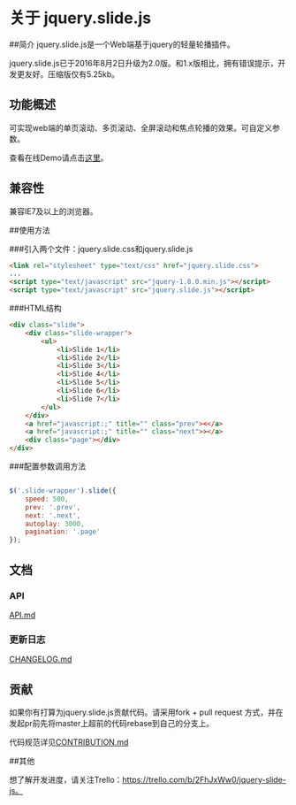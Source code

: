 # 关于 jquery.slide.js



##简介
jquery.slide.js是一个Web端基于jquery的轻量轮播插件。

jquery.slide.js已于2016年8月2日升级为2.0版。和1.x版相比，拥有错误提示，开发更友好。压缩版仅有5.25kb。



## 功能概述

可实现web端的单页滚动、多页滚动、全屏滚动和焦点轮播的效果。可自定义参数。

查看在线Demo请点击[这里](https://linzb93.github.io/jquery.slide.js/)。



## 兼容性

兼容IE7及以上的浏览器。



##使用方法

###引入两个文件：jquery.slide.css和jquery.slide.js
```html
<link rel="stylesheet" type="text/css" href="jquery.slide.css">
...
<script type="text/javascript" src="jquery-1.8.0.min.js"></script>
<script type="text/javascript" src="jquery.slide.js"></script>
```

###HTML结构
```html
<div class="slide">
	<div class="slide-wrapper">
		<ul>
			<li>Slide 1</li>
			<li>Slide 2</li>
			<li>Slide 3</li>
			<li>Slide 4</li>
			<li>Slide 5</li>
			<li>Slide 6</li>
			<li>Slide 7</li>
		</ul>
	</div>
	<a href="javascript:;" title="" class="prev"><</a>
	<a href="javascript:;" title="" class="next">></a>
	<div class="page"></div>
</div>
```

###配置参数调用方法
```javascript

$('.slide-wrapper').slide({
	speed: 500,
	prev: '.prev',
	next: '.next',
  	autoplay: 3000,
	pagination: '.page'
});
```


## 文档

### API

[API.md](https://github.com/linzb93/slide/blob/master/doc/API.md)

### 更新日志

[CHANGELOG.md](https://github.com/linzb93/slide/blob/master/doc/CHANGELOG.md)



## 贡献

如果你有打算为jquery.slide.js贡献代码。请采用fork + pull request 方式，并在发起pr前先将master上超前的代码rebase到自己的分支上。

代码规范详见[CONTRIBUTION.md](https://github.com/linzb93/slide/blob/master/doc/CONTRIBUTION.md)



##其他

想了解开发进度，请关注Trello：https://trello.com/b/2FhJxWw0/jquery-slide-js。
